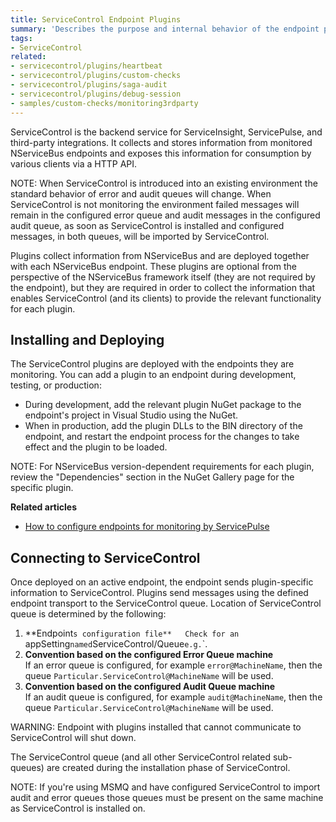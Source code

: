 ```yaml
---
title: ServiceControl Endpoint Plugins
summary: 'Describes the purpose and internal behavior of the endpoint plugins used by ServiceControl.'
tags:
- ServiceControl
related:
- servicecontrol/plugins/heartbeat
- servicecontrol/plugins/custom-checks
- servicecontrol/plugins/saga-audit
- servicecontrol/plugins/debug-session
- samples/custom-checks/monitoring3rdparty
---
```


ServiceControl is the backend service for ServiceInsight, ServicePulse, and third-party integrations. It collects and stores information from monitored NServiceBus endpoints and exposes this information for consumption by various clients via a HTTP API.

NOTE: When ServiceControl is introduced into an existing environment the standard behavior of error and audit queues will change. When ServiceControl is not monitoring the environment failed messages will remain in the configured error queue and audit messages in the configured audit queue, as soon as ServiceControl is installed and configured messages, in both queues, will be imported by ServiceControl.

Plugins collect information from NServiceBus and are deployed together with each NServiceBus endpoint.
These plugins are optional from the perspective of the NServiceBus framework itself (they are not required by the endpoint), but they are required in order to collect the information that enables ServiceControl (and its clients) to provide the relevant functionality for each plugin.


## Installing and Deploying

The ServiceControl plugins are deployed with the endpoints they are monitoring. You can add a plugin to an endpoint during development, testing, or production:

* During development, add the relevant plugin NuGet package to the endpoint's project in Visual Studio using the NuGet.
* When in production, add the plugin DLLs to the BIN directory of the endpoint, and restart the endpoint process for the changes to take effect and the plugin to be loaded.

NOTE: For NServiceBus version-dependent requirements for each plugin, review the "Dependencies" section in the NuGet Gallery page for the specific plugin.  

**Related articles**

- [How to configure endpoints for monitoring by ServicePulse](/servicepulse/how-to-configure-endpoints-for-monitoring.md)


## Connecting to ServiceControl

Once deployed on an active endpoint, the endpoint sends plugin-specific information to ServiceControl. Plugins send messages using the defined endpoint transport to the ServiceControl queue. Location of ServiceControl queue is determined by the following:

1. **Endpoint`s configuration file**  
Check for an `appSetting` named `ServiceControl/Queue` e.g. `<add key="ServiceControl/Queue" value="particular.servicecontrol@machine"/>`.
1. **Convention based on the configured Error Queue machine**  
If an error queue is configured, for example `error@MachineName`, then the queue `Particular.ServiceControl@MachineName` will be used.
1. **Convention based on the configured Audit Queue machine**  
If an audit queue is configured, for example `audit@MachineName`, then the queue `Particular.ServiceControl@MachineName` will be used.

WARNING: Endpoint with plugins installed that cannot communicate to ServiceControl will shut down.

The ServiceControl queue (and all other ServiceControl related sub-queues) are created during the installation phase of ServiceControl.  

NOTE: If you're using MSMQ and have configured ServiceControl to import audit and error queues those queues must be present on the same machine as ServiceControl is installed on.
